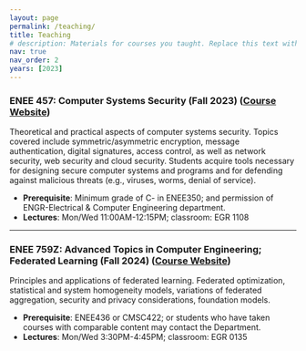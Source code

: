 ```yaml
---
layout: page
permalink: /teaching/
title: Teaching
# description: Materials for courses you taught. Replace this text with your description.
nav: true
nav_order: 2
years: [2023]
---
```


### ENEE 457: Computer Systems Security (Fall 2023) ([Course Website](http://www.ang-li.com/umd-enee457/))
Theoretical and practical aspects of computer systems security. Topics covered include symmetric/asymmetric encryption, message authentication, digital signatures, access control, as well as network security, web security and cloud security. Students acquire tools necessary for designing secure computer systems and programs and for defending against malicious threats (e.g., viruses, worms, denial of service).
- **Prerequisite**: Minimum grade of C- in ENEE350; and permission of ENGR-Electrical & Computer Engineering department.
- **Lectures**: Mon/Wed 11:00AM-12:15PM; classroom: EGR 1108

---
### ENEE 759Z: Advanced Topics in Computer Engineering; Federated Learning (Fall 2024) ([Course Website](http://www.ang-li.com/umd-enee759z/))
Principles and applications of federated learning. Federated optimization, statistical and system homogeneity models, variations of federated aggregation, security and privacy considerations, foundation models.
- **Prerequisite**: ENEE436 or CMSC422; or students who have taken courses with comparable content may contact the Department.
- **Lectures**: Mon/Wed 3:30PM-4:45PM; classroom: EGR 0135